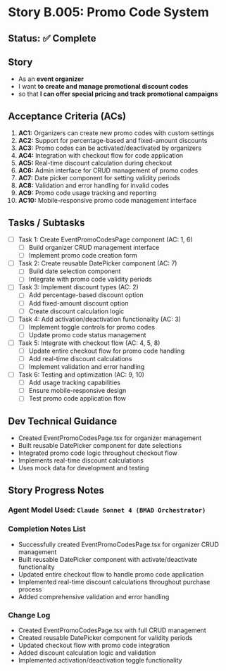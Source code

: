 # Story B.005: Promo Code System

## Status: ✅ Complete

## Story

- As an **event organizer**
- I want **to create and manage promotional discount codes**
- so that **I can offer special pricing and track promotional campaigns**

## Acceptance Criteria (ACs)

1. **AC1:** Organizers can create new promo codes with custom settings
2. **AC2:** Support for percentage-based and fixed-amount discounts
3. **AC3:** Promo codes can be activated/deactivated by organizers
4. **AC4:** Integration with checkout flow for code application
5. **AC5:** Real-time discount calculation during checkout
6. **AC6:** Admin interface for CRUD management of promo codes
7. **AC7:** Date picker component for setting validity periods
8. **AC8:** Validation and error handling for invalid codes
9. **AC9:** Promo code usage tracking and reporting
10. **AC10:** Mobile-responsive promo code management interface

## Tasks / Subtasks

- [ ] Task 1: Create EventPromoCodesPage component (AC: 1, 6)
  - [ ] Build organizer CRUD management interface
  - [ ] Implement promo code creation form
- [ ] Task 2: Create reusable DatePicker component (AC: 7)
  - [ ] Build date selection component
  - [ ] Integrate with promo code validity periods
- [ ] Task 3: Implement discount types (AC: 2)
  - [ ] Add percentage-based discount option
  - [ ] Add fixed-amount discount option
  - [ ] Create discount calculation logic
- [ ] Task 4: Add activation/deactivation functionality (AC: 3)
  - [ ] Implement toggle controls for promo codes
  - [ ] Update promo code status management
- [ ] Task 5: Integrate with checkout flow (AC: 4, 5, 8)
  - [ ] Update entire checkout flow for promo code handling
  - [ ] Add real-time discount calculations
  - [ ] Implement validation and error handling
- [ ] Task 6: Testing and optimization (AC: 9, 10)
  - [ ] Add usage tracking capabilities
  - [ ] Ensure mobile-responsive design
  - [ ] Test promo code application flow

## Dev Technical Guidance

- Created EventPromoCodesPage.tsx for organizer management
- Built reusable DatePicker component for date selections
- Integrated promo code logic throughout checkout flow
- Implements real-time discount calculations
- Uses mock data for development and testing

## Story Progress Notes

### Agent Model Used: `Claude Sonnet 4 (BMAD Orchestrator)`

### Completion Notes List

- Successfully created EventPromoCodesPage.tsx for organizer CRUD management
- Built reusable DatePicker component with activate/deactivate functionality
- Updated entire checkout flow to handle promo code application
- Implemented real-time discount calculations throughout purchase process
- Added comprehensive validation and error handling

### Change Log

- Created EventPromoCodesPage.tsx with full CRUD management
- Created reusable DatePicker component for validity periods
- Updated checkout flow with promo code integration
- Added discount calculation logic and validation
- Implemented activation/deactivation toggle functionality 